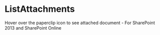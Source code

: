 # ListAttachments
Hover over the paperclip icon to see attached document - For SharePoint 2013 and SharePoint Online
